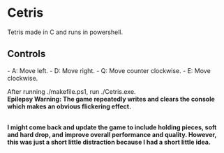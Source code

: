 # Cetris
Tetris made in C and runs in powershell.<br>
<h2>Controls</h2>
- A: Move left.
- D: Move right.
- Q: Move counter clockwise.
- E: Move clockwise.

After running ./makefile.ps1, run ./Cetris.exe.<br>
<b>Epilepsy Warning:<b> The game repeatedly writes and clears the console which makes an obvious flickering effect.<br><br>

I might come back and update the game to include holding pieces, soft and hard drop, and improve overall performance and quality. However, this was just a short little distraction because I had a short little idea.
